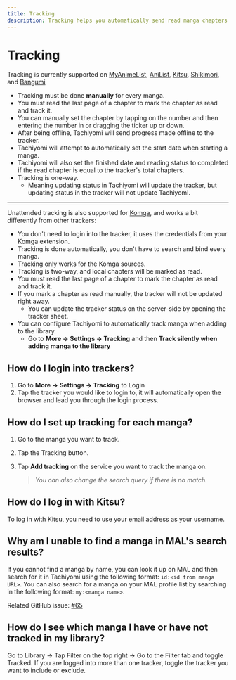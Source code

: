 ```yaml
---
title: Tracking
description: Tracking helps you automatically send read manga chapters to supported trackers, so you can keep track of what and when you read it online.
---
```


# Tracking

Tracking is currently supported on [MyAnimeList](https://myanimelist.net/), [AniList](https://anilist.co/), [Kitsu](https://kitsu.io/), [Shikimori](https://shikimori.one/), and [Bangumi](https://bangumi.tv/)

* Tracking must be done **manually** for every manga.
* You must read the last page of a chapter to mark the chapter as read and track it.
* You can manually set the chapter by tapping on the number and then entering the number in or dragging the ticker up or down.
* After being offline, Tachiyomi will send progress made offline to the tracker.
* Tachiyomi will attempt to automatically set the start date when starting a manga.
* Tachiyomi will also set the finished date and reading status to completed if the read chapter is equal to the tracker's total chapters.
* Tracking is one-way.
  * Meaning updating status in Tachiyomi will update the tracker, but updating status in the tracker will not update Tachiyomi.

---

Unattended tracking is also supported for [Komga](https://komga.org/), and works a bit differently from other trackers:

* You don't need to login into the tracker, it uses the credentials from your Komga extension.
* Tracking is done automatically, you don't have to search and bind every manga.
* Tracking only works for the Komga sources.
* Tracking is two-way, and local chapters will be marked as read.
* You must read the last page of a chapter to mark the chapter as read and track it.
* If you mark a chapter as read manually, the tracker will not be updated right away.
  * You can update the tracker status on the server-side by opening the tracker sheet.
* You can configure Tachiyomi to automatically track manga when adding to the library.
  * Go to **More → Settings → Tracking** and then **Track silently when adding manga to the library**

## How do I login into trackers?

1. Go to **More → Settings → Tracking** to Login
1. Tap the tracker you would like to login to, it will automatically open the browser and lead you through the login process.

## How do I set up tracking for each manga?

1. Go to the manga you want to track.
1. Tap the Tracking button.
1. Tap **Add tracking** on the service you want to track the manga on.

    > _You can also change the search query if there is no match._

## How do I log in with Kitsu?

To log in with Kitsu, you need to use your email address as your username.

## Why am I unable to find a manga in MAL's search results?

If you cannot find a manga by name, you can look it up on MAL and then search for it in Tachiyomi using the following format: `id:<id from manga URL>`.
You can also search for a manga on your MAL profile list by searching in the following format: `my:<manga name>`.

Related GitHub issue: [#65](https://github.com/tachiyomiorg/tachiyomi/issues/65)

## How do I see which manga I have or have not tracked in my library?

Go to Library  → Tap Filter on the top right → Go to the Filter tab and toggle Tracked.
If you are logged into more than one tracker, toggle the tracker you want to include or exclude.

